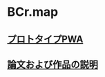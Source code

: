# BCr.map
## [プロトタイプPWA](https://furuhashilab.github.io/BCr.map/)
## [論文および作品の説明](https://github.com/furuhashilab/BCr.map/wiki)
